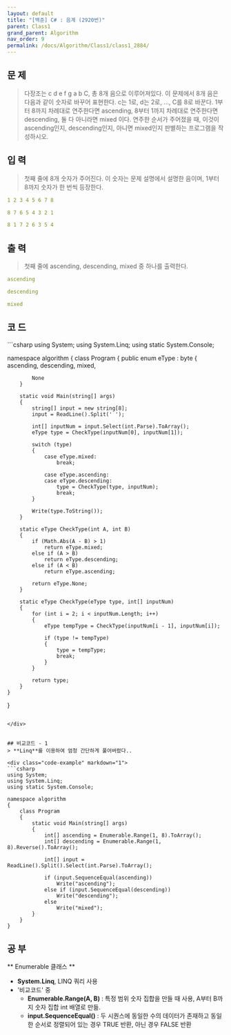 ```yaml
---
layout: default
title: "[백준] C# : 음계 (2920번)"
parent: Class1
grand_parent: Algorithm
nav_order: 9
permalink: /docs/Algorithm/Class1/class1_2884/
---
```


## 문 제
> 다장조는 c d e f g a b C, 총 8개 음으로 이루어져있다. 이 문제에서 8개 음은 다음과 같이 숫자로 바꾸어 표현한다. c는 1로, d는 2로, ..., C를 8로 바꾼다.
> 1부터 8까지 차례대로 연주한다면 ascending, 8부터 1까지 차례대로 연주한다면 descending, 둘 다 아니라면 mixed 이다.
> 연주한 순서가 주어졌을 때, 이것이 ascending인지, descending인지, 아니면 mixed인지 판별하는 프로그램을 작성하시오.


## 입 력
> 첫째 줄에 8개 숫자가 주어진다. 이 숫자는 문제 설명에서 설명한 음이며, 1부터 8까지 숫자가 한 번씩 등장한다.

```yaml
1 2 3 4 5 6 7 8
```

```yaml
8 7 6 5 4 3 2 1
```

```yaml
8 1 7 2 6 3 5 4
```

## 출 력
> 첫째 줄에 ascending, descending, mixed 중 하나를 출력한다.


```yaml
ascending
```

```yaml
descending
```

```yaml
mixed
```


## 코 드

<div class="code-example" markdown="1">
```csharp
using System;
using System.Linq;
using static System.Console;

namespace algorithm
{
    class Program
    {
        public enum eType : byte
        {
            ascending,
            descending,
            mixed,

            None
        }

        static void Main(string[] args)
        {
            string[] input = new string[8];
            input = ReadLine().Split(' ');

            int[] inputNum = input.Select(int.Parse).ToArray();
            eType type = CheckType(inputNum[0], inputNum[1]);

            switch (type)
            {
                case eType.mixed:
                    break;

                case eType.ascending:
                case eType.descending:
                    type = CheckType(type, inputNum);
                    break;
            }

            Write(type.ToString());
        }

        static eType CheckType(int A, int B)
        {
            if (Math.Abs(A - B) > 1)
                return eType.mixed;
            else if (A > B)
                return eType.descending;
            else if (A < B)
                return eType.ascending;

            return eType.None;
        }

        static eType CheckType(eType type, int[] inputNum)
        {
            for (int i = 2; i < inputNum.Length; i++)
            {
                eType tempType = CheckType(inputNum[i - 1], inputNum[i]);

                if (type != tempType)
                {
                    type = tempType;
                    break;
                }
            }

            return type;
        }
    }
}

```

</div>


## 비교코드 - 1
> **Linq**를 이용하여 엄청 간단하게 풀어버렸다..

<div class="code-example" markdown="1">
```csharp
using System;
using System.Linq;
using static System.Console;

namespace algorithm
{
    class Program
    {
        static void Main(string[] args)
        {
            int[] ascending = Enumerable.Range(1, 8).ToArray();
            int[] descending = Enumerable.Range(1, 8).Reverse().ToArray();

            int[] input = ReadLine().Split().Select(int.Parse).ToArray();

            if (input.SequenceEqual(ascending))
                Write("ascending");
            else if (input.SequenceEqual(descending))
                Write("descending");
            else
                Write("mixed");
        }
    }
}

```

</div>


## 공 부

** Enumerable 클래스 **
- **System.Linq**, LINQ 쿼리 사용
- '비교코드' 중
  - **Enumerable.Range(A, B)** : 특정 범위 숫자 집합을 만들 때 사용, A부터 B까지 숫자 집합 int 배열로 만듦.
  - **input.SequenceEqual()** : 두 시퀀스에 동일한 수의 데이터가 존재하고 동일한 순서로 정렬되어 있는 경우 TRUE 반환, 아닌 경우 FALSE 반환